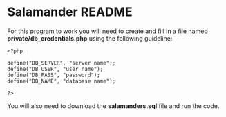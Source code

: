 # Salamander README

For this program to work you will need to create and fill in a file named **private/db_credentials.php** using the following guideline:

``` 
<?php 

define("DB_SERVER", "server name");
define("DB_USER", "user name");
define("DB_PASS", "password");
define("DB_NAME", "database name");

?>
```
You will also need to download the **salamanders.sql** file and run the code. 

